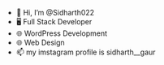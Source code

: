 - 👋 Hi, I’m @Sidharth022
- 🖥️ Full Stack Developer 
- 🌐 WordPress Development 
- 🌐 Web Design 
- 📫 my imstagram profile is sidharth__gaur

<!---
Sidharth022/Sidharth022 is a ✨ special ✨ repository because its `README.md` (this file) appears on your GitHub profile.
You can click the Preview link to take a look at your changes.
--->
